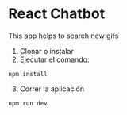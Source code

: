 # React Chatbot 

This app helps to search new gifs

1. Clonar o instalar
2. Ejecutar el comando:
```
npm install
```

3. Correr la aplicación
```
npm run dev